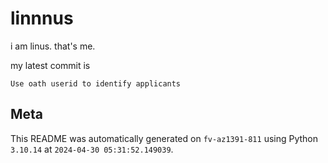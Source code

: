 # linnnus

i am linus. that's me.

my latest commit is

```
Use oath userid to identify applicants
```

## Meta

This README was automatically generated on `fv-az1391-811` using Python
`3.10.14` at `2024-04-30 05:31:52.149039`.
